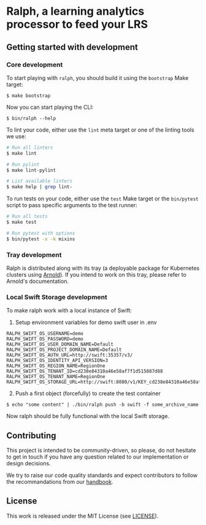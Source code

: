 # Ralph, a learning analytics processor to feed your LRS

## Getting started with development

### Core development

To start playing with `ralph`, you should build it using the `bootstrap` Make target:

```
$ make bootstrap
```

Now you can start playing the CLI:

```
$ bin/ralph --help
```

To lint your code, either use the `lint` meta target or one of the linting tools we use:

```bash
# Run all linters
$ make lint

# Run pylint
$ make lint-pylint

# List available linters
$ make help | grep lint-
```

To run tests on your code, either use the `test` Make target or the
`bin/pytest` script to pass specific arguments to the test runner:

```bash
# Run all tests
$ make test

# Run pytest with options
$ bin/pytest -x -k mixins
```

### Tray development

Ralph is distributed along with its tray (a deployable package for Kubernetes
clusters using [Arnold](https://github.com/openfun/arnold)). If you intend to
work on this tray, please refer to Arnold's documentation.

### Local Swift Storage development

To make ralph work with a local instance of Swift:

1) Setup environment variables for demo swift user in .env

```
RALPH_SWIFT_OS_USERNAME=demo
RALPH_SWIFT_OS_PASSWORD=demo
RALPH_SWIFT_OS_USER_DOMAIN_NAME=Default
RALPH_SWIFT_OS_PROJECT_DOMAIN_NAME=Default
RALPH_SWIFT_OS_AUTH_URL=http://swift:35357/v3/
RALPH_SWIFT_OS_IDENTITY_API_VERSION=3
RALPH_SWIFT_OS_REGION_NAME=RegionOne
RALPH_SWIFT_OS_TENANT_ID=cd238e84310a46e58af7f1d515887d88
RALPH_SWIFT_OS_TENANT_NAME=RegionOne
RALPH_SWIFT_OS_STORAGE_URL=http://swift:8080/v1/KEY_cd238e84310a46e58af7f1d515887d88/test_container
```

2) Push a first object (forcefully) to create the test container

```
$ echo "some content" | ./bin/ralph push -b swift -f some_archive_name
```

Now ralph should be fully functional with the local Swift storage.

## Contributing

This project is intended to be community-driven, so please, do not hesitate to
get in touch if you have any question related to our implementation or design
decisions.

We try to raise our code quality standards and expect contributors to follow
the recommandations from our
[handbook](https://openfun.gitbooks.io/handbook/content).

## License

This work is released under the MIT License (see [LICENSE](./LICENSE)).
